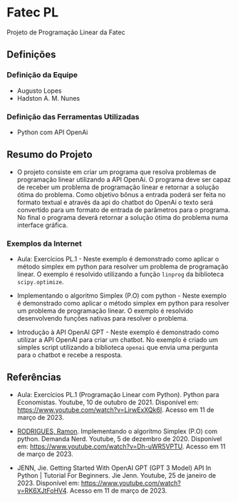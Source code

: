 # Fatec PL
 Projeto de Programação Linear da Fatec

## Definições

### Definição da Equipe

- Augusto Lopes
- Hadston A. M. Nunes

### Definição das Ferramentas Utilizadas

- Python com API OpenAi

## Resumo do Projeto

- O projeto consiste em criar um programa que resolva problemas de programação linear utilizando a API OpenAi. O programa deve ser capaz de receber um problema de programação linear e retornar a solução ótima do problema. Como objetivo bônus a entrada poderá ser feita no formato textual e através da api do chatbot do OpenAi o texto será convertido para um formato de entrada de parâmetros para o programa. No final o programa deverá retornar a solução ótima do problema numa interface gráfica.

### Exemplos da Internet

- Aula: Exercícios PL.1 - Neste exemplo é demonstrado como aplicar o método simplex em python para resolver um problema de programação linear. O exemplo é resolvido utilizando a função `linprog` da biblioteca `scipy.optimize`.

- Implementando o algoritmo Simplex (P.O) com python - Neste exemplo é demonstrado como aplicar o método simplex em python para resolver um problema de programação linear. O exemplo é resolvido desenvolvendo funções nativas para resolver o problema.

- Introdução à API OpenAI GPT - Neste exemplo é demonstrado como utilizar a API OpenAI para criar um chatbot. No exemplo é criado um simples script utilizando a biblioteca `openai` que envia uma pergunta para o chatbot e recebe a resposta. 

## Referências

- Aula: Exercícios PL.1 (Programação Linear com Python). Python para Economistas. Youtube, 10 de outubro de 2021. Disponível em: https://www.youtube.com/watch?v=LirwExXQk6I. Acesso em 11 de março de 2023.

- [RODRIGUES, Ramon](https://github.com/Ramon5/simplex). Implementando o algoritmo Simplex (P.O) com python. Demanda Nerd. Youtube, 5 de dezembro de 2020. Disponível em: https://www.youtube.com/watch?v=Dh-uWR5VPTU. Acesso em 11 de março de 2023.

- JENN, Jie. Getting Started With OpenAI GPT (GPT 3 Model) API In Python | Tutorial For Beginners. Jie Jenn. Youtube, 25 de janeiro de 2023. Disponível em: https://www.youtube.com/watch?v=RK6XJtFoHV4. Acesso em 11 de março de 2023.